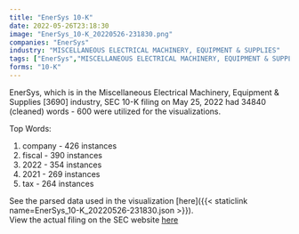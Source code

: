 ```yaml
---
title: "EnerSys 10-K"
date: 2022-05-26T23:18:30
image: "EnerSys_10-K_20220526-231830.png"
companies: "EnerSys"
industry: "MISCELLANEOUS ELECTRICAL MACHINERY, EQUIPMENT & SUPPLIES"
tags: ["EnerSys","MISCELLANEOUS ELECTRICAL MACHINERY, EQUIPMENT & SUPPLIES","05-25-2022","10-K"]
forms: "10-K"
---
```

EnerSys, which is in the Miscellaneous Electrical Machinery, Equipment & Supplies [3690] industry, SEC 10-K filing on May 25, 2022 had 34840 (cleaned) words - 600 were utilized for the visualizations.

Top Words:
1. company - 426 instances
2. fiscal - 390 instances
3. 2022 - 354 instances
4. 2021 - 269 instances
5. tax - 264 instances


See the parsed data used in the visualization [here]({{< staticlink name=EnerSys_10-K_20220526-231830.json >}}).  
View the actual filing on the SEC website [here](https://www.sec.gov/Archives/edgar/data/1289308/0001289308-22-000036.txt)